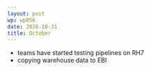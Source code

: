 ```yaml
---
layout: post
wp: wp056
date: 2016-10-31
title: October
---
```


- teams have started testing pipelines on RH7
- copying warehouse data to EBI


